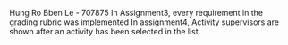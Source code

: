 Hung Ro Bben Le - 707875
In Assignment3, every requirement in the grading rubric was implemented
In assignment4, Activity supervisors are shown after an activity has been selected in the list.
